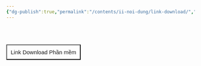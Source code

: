 ```yaml
---
{"dg-publish":true,"permalink":"/contents/ii-noi-dung/link-download/","noteIcon":"1"}
---
```


<div style="display: flex; justify-content: left; cursor: pointer;"> <a href="https://obsidian.md/download" target="_blank"> <button style=" font-size: 15px; padding: 10px; height: fit-content; margin-top: 50px; background: var(--text-accent); font-weight: 200; color: var(--text-on-accent); "> Link Download Phần mềm </button> </a> </div>

